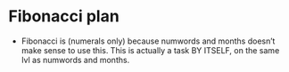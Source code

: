 # Fibonacci plan

- Fibonacci is (numerals only) because numwords and months doesn’t make sense to use this. This is actually a task BY ITSELF, on the same lvl as numwords and months.